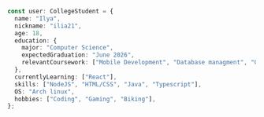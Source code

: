 <!---
interface CollegeStudent {
  name: string;
  nickname: string;
  age: number;
  education: {
    major: string;
    expectedGraduation: string;
    relevantCoursework: string[];
  };
  currentlyLearning: string[];
  skills: string[];
  OS: string;
  hobbies: string[];
}
--->

```typescript
const user: CollegeStudent = {
  name: "Ilya",
  nickname: "ilia21",
  age: 18,
  education: {
    major: "Computer Science",
    expectedGraduation: "June 2026",
    relevantCoursework: ["Mobile Development", "Database managment", "Operating Systems", "Algorithms"],
  },
  currentlyLearning: ["React"],
  skills: ["NodeJS", "HTML/CSS", "Java", "Typescript"],
  OS: "Arch linux",
  hobbies: ["Coding", "Gaming", "Biking"],
};
```
